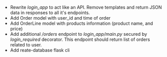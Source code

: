   * Rewrite *login_app* to act like an API. Remove templates and
return JSON data in responses to all it's endpoints.
  * Add Order model with user_id and time of order
  * Add OrderLine model with products information (product name, and price)
  * Add additional */orders* endpoint to *login_app/main.py* secured
    by *login_required* decorator. This endpoint should return list of
    orders related to user.
  * Add reate-database flask cli
